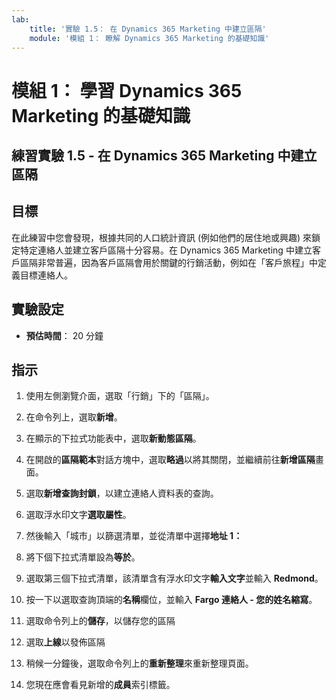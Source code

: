```yaml
---
lab:
    title: '實驗 1.5： 在 Dynamics 365 Marketing 中建立區隔'
    module: '模組 1： 瞭解 Dynamics 365 Marketing 的基礎知識'
---
```


模組 1： 學習 Dynamics 365 Marketing 的基礎知識
========================

## 練習實驗 1.5 - 在 Dynamics 365 Marketing 中建立區隔

## 目標

在此練習中您會發現，根據共同的人口統計資訊 (例如他們的居住地或興趣) 來鎖定特定連絡人並建立客戶區隔十分容易。在 Dynamics 365 Marketing 中建立客戶區隔非常普遍，因為客戶區隔會用於關鍵的行銷活動，例如在「客戶旅程」中定義目標連絡人。

## 實驗設定

  - **預估時間**： 20 分鐘

## 指示

1. 使用左側瀏覽介面，選取「行銷」下的「區隔」。 

2. 在命令列上，選取**新增**。

3. 在顯示的下拉式功能表中，選取**新動態區隔**。

4. 在開啟的**區隔範本**對話方塊中，選取**略過**以將其關閉，並繼續前往**新增區隔**畫面。

5. 選取**新增查詢封鎖**，以建立連絡人資料表的查詢。 

6. 選取浮水印文字**選取屬性**。 

7. 然後輸入「城市」以篩選清單，並從清單中選擇**地址 1：**

8. 將下個下拉式清單設為**等於**。 

9. 選取第三個下拉式清單，該清單含有浮水印文字**輸入文字**並輸入 **Redmond**。

10. 按一下以選取查詢頂端的**名稱**欄位，並輸入 **Fargo 連絡人 - 您的姓名縮寫**。

11. 選取命令列上的**儲存**，以儲存您的區隔

12. 選取**上線**以發佈區隔 

13. 稍候一分鐘後，選取命令列上的**重新整理**來重新整理頁面。 

14. 您現在應會看見新增的**成員**索引標籤。 
